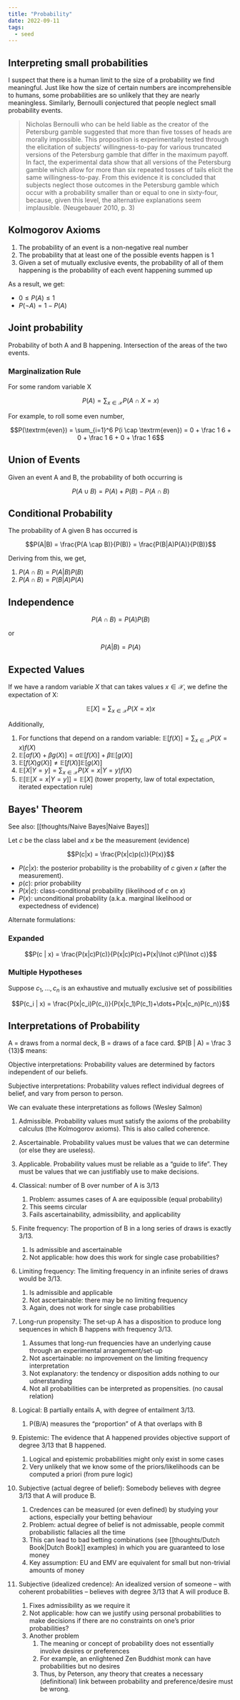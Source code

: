 ```yaml
---
title: "Probability"
date: 2022-09-11
tags:
  - seed
---
```


## Interpreting small probabilities

I suspect that there is a human limit to the size of a probability we find meaningful. Just like how the size of certain numbers are incomprehensible to humans, some probabilities are so unlikely that they are nearly meaningless. Similarly, Bernoulli conjectured that people neglect small probability events.

> Nicholas Bernoulli who can be held liable as the creator of the Petersburg gamble suggested that more than five tosses of heads are morally impossible. This proposition is experimentally tested through the elicitation of subjects‘ willingness-to-pay for various truncated versions of the Petersburg gamble that differ in the maximum payoff. In fact, the experimental data show that all versions of the Petersburg gamble which allow for more than six repeated tosses of tails elicit the same willingness-to-pay. From this evidence it is concluded that subjects neglect those outcomes in the Petersburg gamble which occur with a probability smaller than or equal to one in sixty-four, because, given this level, the alternative explanations seem implausible. (Neugebauer 2010, p. 3)

## Kolmogorov Axioms

1. The probability of an event is a non-negative real number
2. The probability that at least one of the possible events happen is 1
3. Given a set of mutually exclusive events, the probability of all of them happening is the probability of each event happening summed up

As a result, we get:

- $0 \leq P(A) \leq 1$
- $P(\lnot A) = 1 - P(A)$

## Joint probability

Probability of both A and B happening. Intersection of the areas of the two events.

### Marginalization Rule

For some random variable X

$$P(A) = \sum_{x \in \mathcal{X}}P(A \cap X = x)$$

For example, to roll some even number,

$$P(\textrm{even}) = \sum_{i=1}^6 P(i \cap \textrm{even}) = 0 + \frac 1 6 + 0 + \frac 1 6 + 0 + \frac 1 6$$

## Union of Events

Given an event A and B, the probability of both occurring is

$$P(A \cup B) = P(A) + P(B) - P(A \cap B)$$

## Conditional Probability

The probability of A given B has occurred is

$$P(A|B) = \frac{P(A \cap B)}{P(B)} = \frac{P(B|A)P(A)}{P(B)}$$

Deriving from this, we get,

1. $P(A \cap B) = P(A|B) P(B)$
2. $P(A \cap B) = P(B|A) P(A)$

## Independence

$$P(A \cap B) = P(A)P(B)$$

or

$$P(A|B) = P(A)$$

## Expected Values

If we have a random variable $X$ that can takes values $x \in \mathcal{X}$, we define the expectation of X:

$$\mathbb{E}[X] = \sum_{x \in \mathcal{X}} P(X=x)x$$

Additionally,

1. For functions that depend on a random variable: $\mathbb{E}[f(X)] = \sum_{x \in \mathcal{X}} P(X=x)f(X)$
2. $\mathbb{E}[\alpha f(X) + \beta g(X)] = \alpha \mathbb{E}[f(X)] + \beta \mathbb{E}[g(X)]$
3. $\mathbb{E}[f(X)g(X)] \neq \mathbb{E}[f(X)] \mathbb{E}[g(X)]$
4. $\mathbb{E}[X|Y=y] = \sum_{x \in \mathcal{X}} P(X=x|Y=y)f(X)$
5. $\mathbb{E}[\mathbb{E}[X =x | Y=y]] = \mathbb{E}[X]$ (tower property, law of total expectation, iterated expectation rule)

## Bayes' Theorem

See also: [[thoughts/Naive Bayes|Naive Bayes]]

Let $c$ be the class label and $x$ be the measurement (evidence)

$$P(c|x) = \frac{P(x|c)p(c)}{P(x)}$$

- $P(c|x)$: the posterior probability is the probability of $c$ given $x$ (after the measurement).
- $p(c)$: prior probability
- $P(x|c)$: class-conditional probability (likelihood of $c$ on $x$)
- $P(x)$: unconditional probability (a.k.a. marginal likelihood or expectedness of evidence)

Alternate formulations:

### Expanded

$$P(c | x) = \frac{P(x|c)P(c)}{P(x|c)P(c)+P(x|\lnot c)P(\lnot c)}$$

### Multiple Hypotheses

Suppose $c_1, \dots, c_n$ is an exhaustive and mutually exclusive set of possibilities

$$P(c_i | x) = \frac{P(x|c_i)P(c_i)}{P(x|c_1)P(c_1)+\dots+P(x|c_n)P(c_n)}$$

## Interpretations of Probability

A = draws from a normal deck, B = draws of a face card.
$P(B | A) = \frac 3 {13}$ means:

Objective interpretations: Probability values are determined by factors independent of our beliefs.

Subjective interpretations: Probability values reflect individual degrees of belief, and vary from person to person.

We can evaluate these interpretations as follows (Wesley Salmon)

1. Admissible. Probability values must satisfy the axioms of the probability calculus (the Kolmogorov axioms). This is also called coherence.
2. Ascertainable. Probability values must be values that we can determine (or else they are useless).
3. Applicable. Probability values must be reliable as a “guide to life”. They must be values that we can justifiably use to make decisions.

4. Classical: number of B over number of A is $3/13$
   1. Problem: assumes cases of A are equipossible (equal probability)
   2. This seems circular
   3. Fails ascertainability, admissibility, and applicability
5. Finite frequency: The proportion of B in a long series of draws is exactly $3/13$.
   1. Is admissible and ascertainable
   2. Not applicable: how does this work for single case probabilities?
6. Limiting frequency: The limiting frequency in an infinite series of draws would be $3/13$.
   1. Is admissible and applicable
   2. Not ascertainable: there may be no limiting frequency
   3. Again, does not work for single case probabilities
7. Long-run propensity: The set-up A has a disposition to produce long sequences in which B happens with frequency $3/13$.
   1. Assumes that long-run frequencies have an underlying cause through an experimental arrangement/set-up
   2. Not ascertainable: no improvement on the limiting frequency interpretation
   3. Not explanatory: the tendency or disposition adds nothing to our udnerstanding
   4. Not all probabilities can be interpreted as propensities. (no causal relation)
8. Logical: B partially entails A, with degree of entailment $3/13$.
   1. P(B/A) measures the “proportion” of A that overlaps with B
9. Epistemic: The evidence that A happened provides objective support of degree $3/13$ that B happened.
   1. Logical and epistemic probabilities might only exist in some cases
   2. Very unlikely that we know some of the priors/likelihoods can be computed a priori (from pure logic)
10. Subjective (actual degree of belief): Somebody believes with degree $3/13$ that A will produce B.
    1. Credences can be measured (or even defined) by studying your actions, especially your betting behaviour
    2. Problem: actual degree of belief is not admissable, people commit probabilistic fallacies all the time
    3. This can lead to bad betting combinations (see [[thoughts/Dutch Book|Dutch Book]] examples) in which you are guaranteed to lose money
    4. Key assumption: EU and EMV are equivalent for small but non-trivial amounts of money
11. Subjective (idealized credence): An idealized version of someone – with coherent probabilities – believes with degree $3/13$ that A will produce B.
    1. Fixes admissibility as we require it
    2. Not applicable: how can we justify using personal probabilities to make decisions if there are no constraints on one’s prior probabilities?
    3. Another problem
       1. The meaning or concept of probability does not essentially involve desires or preferences
       2. For example, an enlightened Zen Buddhist monk can have probabilities but no desires
       3. Thus, by Peterson, any theory that creates a necessary (definitional) link between probability and preference/desire must be wrong.
